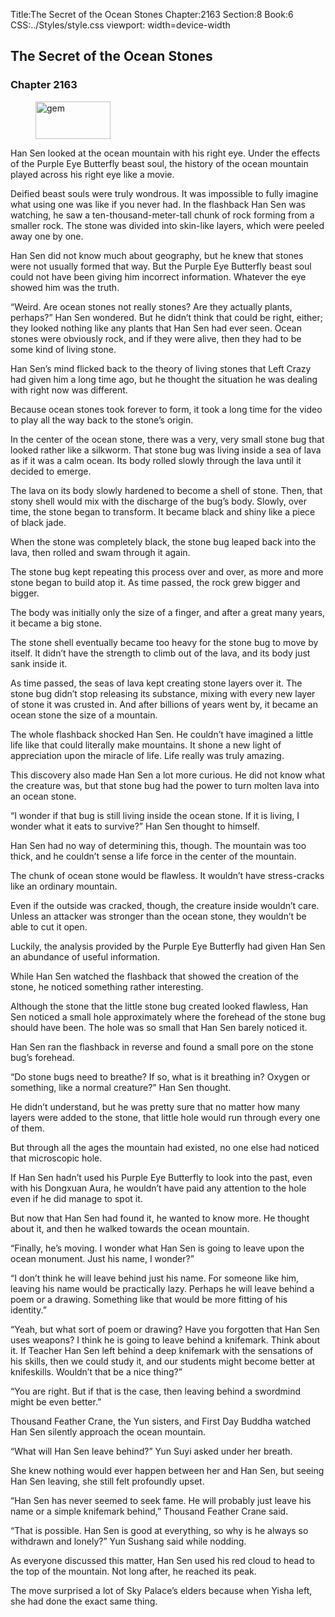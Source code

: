 Title:The Secret of the Ocean Stones 
Chapter:2163 
Section:8 
Book:6 
CSS:../Styles/style.css 
viewport: width=device-width
  
## The Secret of the Ocean Stones
### Chapter 2163 
<figure>
	<img src="../Images/gem.gif" alt="gem" id="gem" width="120" height="60" />
</figure>
  

  
  Han Sen looked at the ocean mountain with his right eye. Under the effects of the Purple Eye Butterfly beast soul, the history of the ocean mountain played across his right eye like a movie.

Deified beast souls were truly wondrous. It was impossible to fully imagine what using one was like if you never had. In the flashback Han Sen was watching, he saw a ten-thousand-meter-tall chunk of rock forming from a smaller rock. The stone was divided into skin-like layers, which were peeled away one by one.

Han Sen did not know much about geography, but he knew that stones were not usually formed that way. But the Purple Eye Butterfly beast soul could not have been giving him incorrect information. Whatever the eye showed him was the truth.

“Weird. Are ocean stones not really stones? Are they actually plants, perhaps?” Han Sen wondered. But he didn’t think that could be right, either; they looked nothing like any plants that Han Sen had ever seen. Ocean stones were obviously rock, and if they were alive, then they had to be some kind of living stone.

Han Sen’s mind flicked back to the theory of living stones that Left Crazy had given him a long time ago, but he thought the situation he was dealing with right now was different.

Because ocean stones took forever to form, it took a long time for the video to play all the way back to the stone’s origin.

In the center of the ocean stone, there was a very, very small stone bug that looked rather like a silkworm. That stone bug was living inside a sea of lava as if it was a calm ocean. Its body rolled slowly through the lava until it decided to emerge.

The lava on its body slowly hardened to become a shell of stone. Then, that stony shell would mix with the discharge of the bug’s body. Slowly, over time, the stone began to transform. It became black and shiny like a piece of black jade.

When the stone was completely black, the stone bug leaped back into the lava, then rolled and swam through it again.

The stone bug kept repeating this process over and over, as more and more stone began to build atop it. As time passed, the rock grew bigger and bigger.

The body was initially only the size of a finger, and after a great many years, it became a big stone.

The stone shell eventually became too heavy for the stone bug to move by itself. It didn’t have the strength to climb out of the lava, and its body just sank inside it.

As time passed, the seas of lava kept creating stone layers over it. The stone bug didn’t stop releasing its substance, mixing with every new layer of stone it was crusted in. And after billions of years went by, it became an ocean stone the size of a mountain.

The whole flashback shocked Han Sen. He couldn’t have imagined a little life like that could literally make mountains. It shone a new light of appreciation upon the miracle of life. Life really was truly amazing.

This discovery also made Han Sen a lot more curious. He did not know what the creature was, but that stone bug had the power to turn molten lava into an ocean stone.

“I wonder if that bug is still living inside the ocean stone. If it is living, I wonder what it eats to survive?” Han Sen thought to himself.

Han Sen had no way of determining this, though. The mountain was too thick, and he couldn’t sense a life force in the center of the mountain.

The chunk of ocean stone would be flawless. It wouldn’t have stress-cracks like an ordinary mountain.

Even if the outside was cracked, though, the creature inside wouldn’t care. Unless an attacker was stronger than the ocean stone, they wouldn’t be able to cut it open.

Luckily, the analysis provided by the Purple Eye Butterfly had given Han Sen an abundance of useful information.

While Han Sen watched the flashback that showed the creation of the stone, he noticed something rather interesting.

Although the stone that the little stone bug created looked flawless, Han Sen noticed a small hole approximately where the forehead of the stone bug should have been. The hole was so small that Han Sen barely noticed it.

Han Sen ran the flashback in reverse and found a small pore on the stone bug’s forehead.

“Do stone bugs need to breathe? If so, what is it breathing in? Oxygen or something, like a normal creature?” Han Sen thought.

He didn’t understand, but he was pretty sure that no matter how many layers were added to the stone, that little hole would run through every one of them.

But through all the ages the mountain had existed, no one else had noticed that microscopic hole.

If Han Sen hadn’t used his Purple Eye Butterfly to look into the past, even with his Dongxuan Aura, he wouldn’t have paid any attention to the hole even if he did manage to spot it.

But now that Han Sen had found it, he wanted to know more. He thought about it, and then he walked towards the ocean mountain.

“Finally, he’s moving. I wonder what Han Sen is going to leave upon the ocean monument. Just his name, I wonder?”

“I don’t think he will leave behind just his name. For someone like him, leaving his name would be practically lazy. Perhaps he will leave behind a poem or a drawing. Something like that would be more fitting of his identity.”

“Yeah, but what sort of poem or drawing? Have you forgotten that Han Sen uses weapons? I think he is going to leave behind a knifemark. Think about it. If Teacher Han Sen left behind a deep knifemark with the sensations of his skills, then we could study it, and our students might become better at knifeskills. Wouldn’t that be a nice thing?”

“You are right. But if that is the case, then leaving behind a swordmind might be even better.”

Thousand Feather Crane, the Yun sisters, and First Day Buddha watched Han Sen silently approach the ocean mountain.

“What will Han Sen leave behind?” Yun Suyi asked under her breath.

She knew nothing would ever happen between her and Han Sen, but seeing Han Sen leaving, she still felt profoundly upset.

“Han Sen has never seemed to seek fame. He will probably just leave his name or a simple knifemark behind,” Thousand Feather Crane said.

“That is possible. Han Sen is good at everything, so why is he always so withdrawn and lonely?” Yun Sushang said while nodding.

As everyone discussed this matter, Han Sen used his red cloud to head to the top of the mountain. Not long after, he reached its peak.

The move surprised a lot of Sky Palace’s elders because when Yisha left, she had done the exact same thing.
